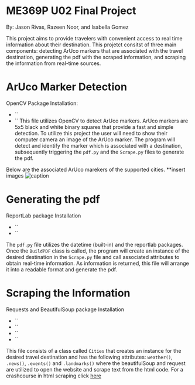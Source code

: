 # ME369P U02 Final Project
By: Jason Rivas, Razeen Noor, and Isabella Gomez

This project aims to provide travelers with convenient access to real time information about their destination. This projetct consitst of three main components: detecting ArUco markers that are associated with the travel destination, generating the pdf with the scraped information, and scraping the information from real-time sources. 

# ArUco Marker Detection 
OpenCV Package Installation:
* ``
* ``
This file utilizes OpenCV to detect ArUco markers. ArUco markers are 5x5 black and white binary squares that provide a fast and simple detection. To utilize this project the user will need to show their computer camera an image of the ArUco marker. The program will detect and identify the marker which is associated with a destination, subsequently triggering the `pdf.py` and the `Scrape.py` files to generate the pdf. 

Below are the associated ArUco marekers of the supported cities.
**insert images
![caption]()

# Generating the pdf
ReportLab package Installation
* ``
* ``

The `pdf.py` file utilizes the datetime (built-in) and the reportlab packages. Once the `BuildPDF` class is called, the program will create an instance of the desired destination in the `Scrape.py` file and call associated attributes to obtain real-time information. As information is returned, this file will arrange it into a readable format and generate the pdf.

# Scraping the Information
Requests and BeautifulSoup package Installation
* ``
* ``
* ``
* ``

This file consists of a class called `Cities` that creates an instance for the desired travel destination and has the following attributes: `weather()`, `.news()`, `.events()` and `.landmarks()` where the beautifulSoup and request are utilized to open the website and scrape text from the html code. For a crashcourse in html scraping click [here](*link)
  
